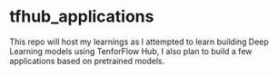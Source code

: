 # tfhub_applications
This repo will host my learnings as I attempted to learn building Deep Learning models using TenforFlow Hub, I also plan to build a few applications based on pretrained models.
